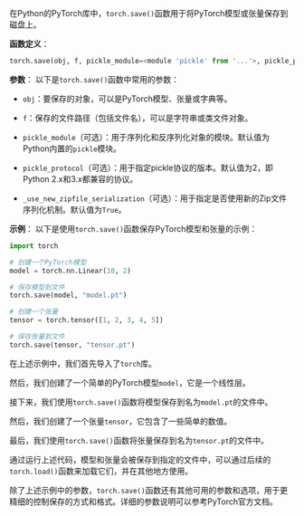 在Python的PyTorch库中，`torch.save()`函数用于将PyTorch模型或张量保存到磁盘上。

**函数定义**：
```python
torch.save(obj, f, pickle_module=<module 'pickle' from '...'>, pickle_protocol=2, _use_new_zipfile_serialization=True)
```

**参数**：
以下是`torch.save()`函数中常用的参数：

- `obj`：要保存的对象，可以是PyTorch模型、张量或字典等。

- `f`：保存的文件路径（包括文件名），可以是字符串或类文件对象。

- `pickle_module`（可选）：用于序列化和反序列化对象的模块。默认值为Python内置的`pickle`模块。

- `pickle_protocol`（可选）：用于指定pickle协议的版本。默认值为2，即Python 2.x和3.x都兼容的协议。

- `_use_new_zipfile_serialization`（可选）：用于指定是否使用新的Zip文件序列化机制。默认值为`True`。

**示例**：
以下是使用`torch.save()`函数保存PyTorch模型和张量的示例：

```python
import torch

# 创建一个PyTorch模型
model = torch.nn.Linear(10, 2)

# 保存模型到文件
torch.save(model, "model.pt")

# 创建一个张量
tensor = torch.tensor([1, 2, 3, 4, 5])

# 保存张量到文件
torch.save(tensor, "tensor.pt")
```

在上述示例中，我们首先导入了`torch`库。

然后，我们创建了一个简单的PyTorch模型`model`，它是一个线性层。

接下来，我们使用`torch.save()`函数将模型保存到名为`model.pt`的文件中。

然后，我们创建了一个张量`tensor`，它包含了一些简单的数值。

最后，我们使用`torch.save()`函数将张量保存到名为`tensor.pt`的文件中。

通过运行上述代码，模型和张量会被保存到指定的文件中，可以通过后续的`torch.load()`函数来加载它们，并在其他地方使用。

除了上述示例中的参数，`torch.save()`函数还有其他可用的参数和选项，用于更精细的控制保存的方式和格式。详细的参数说明可以参考PyTorch官方文档。